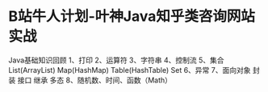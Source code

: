 # B站牛人计划-叶神Java知乎类咨询网站实战
Java基础知识回顾
1、打印
2、运算符
3、字符串
4、控制流
5、集合 List(ArrayList) Map(HashMap) Table(HashTable) Set
6、异常
7、面向对象 封装 接口 继承 多态
8、随机数、时间、函数（Math）
